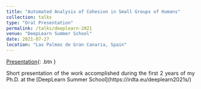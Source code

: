 ```yaml
---
title: "Automated Analysis of Cohesion in Small Groups of Humans"
collection: talks
type: "Oral Presentation"
permalink: /talks/deeplearn-2021
venue: "DeepLearn Summer School"
date: 2021-07-27
location: "Las Palmas de Gran Canaria, Spain"
---
```

[Presentation](https://lucienmaman.github.io/files/video_deeplearn.mp4){: .btn }
<p align="justify">Short presentation of the work accomplished during the first 2 years of my Ph.D. at the [DeepLearn Summer School](https://irdta.eu/deeplearn2021s/)</p>
